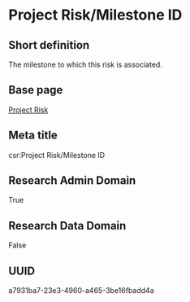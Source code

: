 # Project Risk/Milestone ID
## Short definition
The milestone to which this risk is associated.
## Base page
[Project Risk](https://github.com/EuroCRIS/CASRAI-Dictionairies/blob/main/Objects/Project%20Risk.md)
## Meta title
csr:Project Risk/Milestone ID
## Research Admin Domain
True
## Research Data Domain
False
## UUID
a7931ba7-23e3-4960-a465-3be16fbadd4a
